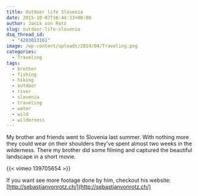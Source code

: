 ```yaml
---
title: Outdoor life Slovenia
date: 2015-10-07T16:44:13+00:00
author: Janik von Rotz
slug: outdoor-life-slovenia
dsq_thread_id:
  - "4203013161"
image: /wp-content/uploads/2014/04/Traveling.png
categories:
  - Traveling
tags:
  - brother
  - fishing
  - hiking
  - outdoor
  - river
  - slovenia
  - traveling
  - water
  - wild
  - wilderness
---
```

My brother and friends went to Slovenia last summer. With nothing more they could wear on their shoulders they've spent almost two weeks in the wilderness. There my brother did some filming and captured the beautiful landscape in a short movie.

{{< vimeo 139705654 >}}

If you want see more footage done by him, checkout his website: [http://sebastianvonrotz.ch/](http://sebastianvonrotz.ch/)